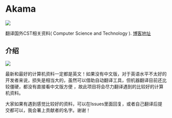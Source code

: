 # Akama

<img src="https://img.shields.io/badge/license-MIT-black.svg">

翻译国外CST相关资料( Computer Science and Technology ). [博客地址](https://lvsi-china.github.io/)

## 介绍

<img src="https://github.com/Lvsi-China/Akama/raw/master/extra/images/logo.png">

最新和最好的计算机资料一定都是英文！如果没有中文版，对于英语水平不太好的开发者来说，损失是相当大的，虽然可以借助自动翻译工具，但机器翻译目前还比较僵硬，都没有直接看中文版方便 ，故此项目将会尽力翻译遇到的比较好的计算机资料。

大家如果有遇到感觉比较好的资料，可以在Issues里面回复，或者自己翻译后提交都可以，我会署上贡献者的名字。谢谢！
